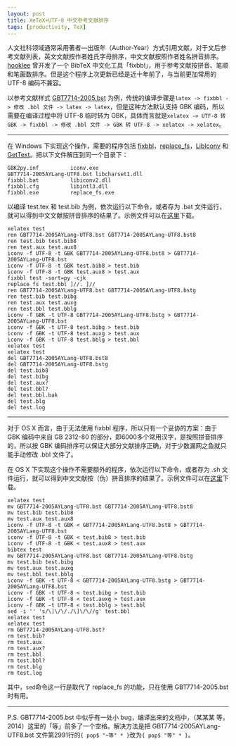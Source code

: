 ```yaml
---
layout: post
title: XeTeX+UTF-8 中文参考文献排序
tags: [productivity, TeX]
---
```


人文社科领域通常采用著者—出版年（Author-Year）方式引用文献，对于文后参考文献列表，英文文献按作者姓氏字母排序，中文文献按照作者姓名拼音排序。[hooklee](http://www.hooklee.com/) 曾开发了一个 BibTeX 中文化工具「fixbbl」，用于参考文献按拼音、笔顺和笔画数排序。但是这个程序上次更新已经是近十年前了，与当前更加常用的 UTF-8 编码不兼容。

以参考文献样式 [GBT7714-2005.bst](http://bbs.ctex.org/forum.php?mod=viewthread&tid=33591) 为例，传统的编译步骤是`latex -> fixbbl -> 修改 .bbl 文件 -> latex -> latex`，但是这种方法默认支持 GBK 编码，所以需要在编译过程中将 UTF-8 临时转为 GBK，具体而言就是`xelatex -> UTF-8 转 GBK -> fixbbl -> 修改 .bbl 文件 -> GBK 转 UTF-8 -> xelatex -> xelatex`。

---

在 Windows 下实现这个操作，需要的程序包括 [fixbbl](http://www.hooklee.com/default.asp?t=TeX%2FLaTeX)，[replace_fs](http://www.hooklee.com/default.asp?t=TeX%2FLaTeX)，[LibIconv](http://gnuwin32.sourceforge.net/packages/libiconv.htm) 和 [GetText](http://gnuwin32.sourceforge.net/packages/gettext.htm)。把以下文件解压到同一个目录下：

	GBK2py.inf			iconv.exe
	GBT7714-2005AYLang-UTF8.bst	libcharset1.dll
	fixbbl.bat			libiconv2.dll
	fixbbl.cfg			libintl3.dll
	fixbbl.exe			replace_fs.exe

以编译 test.tex 和 test.bib 为例，依次运行以下命令，或者存为 .bat 文件运行，就可以得到中文文献按拼音排序的结果了。示例文件可以在[这里](http://pan.baidu.com/s/1qWmA1ly)下载。


	xelatex test
	ren GBT7714-2005AYLang-UTF8.bst GBT7714-2005AYLang-UTF8.bst8
	ren test.bib test.bib8
	ren test.aux test.aux8
	iconv -f UTF-8 -t GBK GBT7714-2005AYLang-UTF8.bst8 > GBT7714-2005AYLang-UTF8.bst
	iconv -f UTF-8 -t GBK test.bib8 > test.bib
	iconv -f UTF-8 -t GBK test.aux8 > test.aux
	fixbbl test -sort=py -cjk
	replace_fs test.bbl ]//. ]//
	ren GBT7714-2005AYLang-UTF8.bst GBT7714-2005AYLang-UTF8.bstg
	ren test.bib test.bibg
	ren test.aux test.auxg
	ren test.bbl test.bblg
	iconv -f GBK -t UTF-8 GBT7714-2005AYLang-UTF8.bstg > GBT7714-2005AYLang-UTF8.bst
	iconv -f GBK -t UTF-8 test.bibg > test.bib
	iconv -f GBK -t UTF-8 test.auxg > test.aux
	iconv -f GBK -t UTF-8 test.bblg > test.bbl
	xelatex test
	xelatex test
	del GBT7714-2005AYLang-UTF8.bst8
	del GBT7714-2005AYLang-UTF8.bstg
	del test.bib8
	del test.bibg
	del test.aux?
	del test.bbl?
	del test.bbl.bak
	del test.blg
	del test.log

---
对于 OS X 而言，由于无法使用 fixbbl 程序，所以只有一个妥协的方案：由于 GBK 编码中来自 GB 2312-80 的部分，即6000多个常用汉字，是按照拼音排序的，所以按 GBK 编码排序可以保证大部分文献排序正确，对于少数漏网之鱼就只能手动修改 .bbl 文件了。

在 OS X 下实现这个操作不需要额外的程序，依次运行以下命令，或者存为 .sh 文件运行，就可以得到中文文献按（伪）拼音排序的结果了。示例文件可以在[这里](http://pan.baidu.com/s/1mg4t6U8)下载。

	xelatex test
	mv GBT7714-2005AYLang-UTF8.bst GBT7714-2005AYLang-UTF8.bst8
	mv test.bib test.bib8
	mv test.aux test.aux8
	iconv -f UTF-8 -t GBK < GBT7714-2005AYLang-UTF8.bst8 > GBT7714-2005AYLang-UTF8.bst
	iconv -f UTF-8 -t GBK < test.bib8 > test.bib
	iconv -f UTF-8 -t GBK < test.aux8 > test.aux
	bibtex test
	mv GBT7714-2005AYLang-UTF8.bst GBT7714-2005AYLang-UTF8.bstg
	mv test.bib test.bibg
	mv test.aux test.auxg
	mv test.bbl test.bblg
	iconv -f GBK -t UTF-8 < GBT7714-2005AYLang-UTF8.bstg > GBT7714-2005AYLang-UTF8.bst
	iconv -f GBK -t UTF-8 < test.bibg > test.bib
	iconv -f GBK -t UTF-8 < test.auxg > test.aux
	iconv -f GBK -t UTF-8 < test.bblg > test.bbl
	sed -i '' 's/\]\/\/./\]\/\//g' test.bbl
	xelatex test
	xelatex test
	rm GBT7714-2005AYLang-UTF8.bst?
	rm test.bib?
	rm test.aux
	rm test.aux?
	rm test.bbl
	rm test.bbl?
	rm test.blg
	rm test.log

其中，`sed`命令这一行是取代了 replace_fs 的功能，只在使用 GBT7714-2005.bst 时有用。

---
P.S. GBT7714-2005.bst 中似乎有一处小 bug，编译出来的文档中，（某某某 等，2014）这里的「等」前多了一个空格。解决方法是把 GBT7714-2005AYLang-UTF8.bst 文件第2991行的`{ pop$ "~等" * }`改为`{ pop$ "等" * }`。
